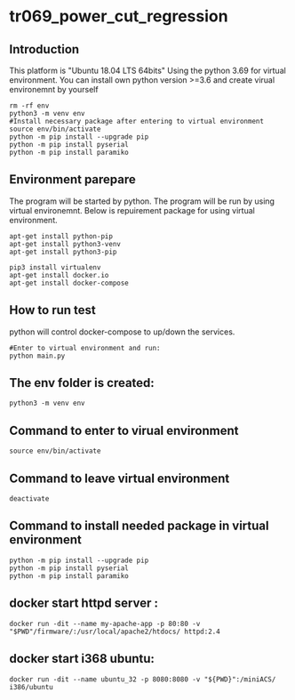 # tr069_power_cut_regression

## Introduction
This platform is "Ubuntu 18.04 LTS 64bits"
Using the python 3.69 for virtual environment.
You can install own python version >=3.6 and create virual environemnt by yourself
```
rm -rf env
python3 -m venv env
#Install necessary package after entering to virtual environment
source env/bin/activate
python -m pip install --upgrade pip
python -m pip install pyserial
python -m pip install paramiko
```

## Environment parepare
The program will be started by python. The program will be run by using virtual environemnt.
Below is repuirement package for using virtual environment.
```
apt-get install python-pip
apt-get install python3-venv
apt-get install python3-pip

pip3 install virtualenv
apt-get install docker.io
apt-get install docker-compose
```


## How to run test
python will control docker-compose to up/down the services.
```
#Enter to virtual environment and run:
python main.py
```

## The env folder is created:
```
python3 -m venv env
```

## Command to enter to virual environment
```
source env/bin/activate
```

## Command to leave virtual environment
```
deactivate
```

## Command to install needed package in virtual environment
```
python -m pip install --upgrade pip
python -m pip install pyserial
python -m pip install paramiko
```


## docker start httpd server :
```
docker run -dit --name my-apache-app -p 80:80 -v "$PWD"/firmware/:/usr/local/apache2/htdocs/ httpd:2.4
```

## docker start i368 ubuntu:
```
docker run -dit --name ubuntu_32 -p 8080:8080 -v "${PWD}":/miniACS/ i386/ubuntu
```



